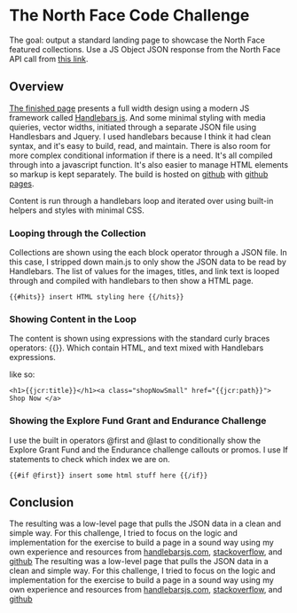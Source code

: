 # The North Face Code Challenge 

The goal: output a standard landing page to showcase the North Face featured collections. 
Use a JS Object JSON response from the North Face API call from [this link](https://docs.google.com/document/d/1DkFjhdkO9BWfjctXP-63iY2oYHSKNLTgGeZUffCAKHw/edit).

## Overview

[The finished page](https://cweachock.github.io/the-north-face) presents a full width design using a modern JS framework called [Handlebars js](https://handlebarsjs.com/). And some minimal styling with media quieries, vector widths, initiated through a separate JSON file using Handlesbars and Jquery. I used handlebars because I think it had clean syntax, and it's easy to build, read, and maintain. There is also room for more complex conditional information if there is a need. It's all compiled through into a javascript function.  It's also easier to manage HTML elements so markup is kept separately. The build is hosted on [github](https://github.com) with [github pages](https://pages.github.com/). 

Content is run through a handlebars loop and iterated over using built-in helpers and styles with minimal CSS.

### Looping through the Collection 

Collections are shown using the each block operator through a JSON file. In this case, I stripped down main.js to only show the JSON data to be read by Handlebars. The list of values for the images, titles, and link text is looped through and compiled with handlebars to then show a HTML page. 


```
{{#hits}} insert HTML styling here {{/hits}}

```

### Showing Content in the Loop

The content is shown using expressions with the standard curly braces operators: {{}}. Which contain HTML, and text mixed with Handlebars expressions.  

like so:

```
<h1>{{jcr:title}}</h1><a class="shopNowSmall" href="{{jcr:path}}"> Shop Now </a>

```

### Showing the Explore Fund Grant and Endurance Challenge

I use the built in operators @first and @last to conditionally show the Explore Grant Fund and the Endurance challenge callouts or promos. I use If statements to check which index we are on.   


```
{{#if @first}} insert some html stuff here {{/if}}
```


## Conclusion

The resulting was a low-level page that pulls the JSON data in a clean and simple way. For this challenge, I tried to focus on the logic and  implementation for the exercise to build a page in a sound way using my own experience and resources from [handlebarsjs.com](https://handlebarsjs.com), [stackoverflow](https://stackoverflow.com), and [github](https://github.com) The resulting was a low-level page that pulls the JSON data in a clean and simple way. For this challenge, I tried to focus on the logic and  implementation for the exercise to build a page in a sound way using my own experience and resources from [handlebarsjs.com](https://handlebarsjs.com), [stackoverflow](https://stackoverflow.com), and [github](https://github.com)


